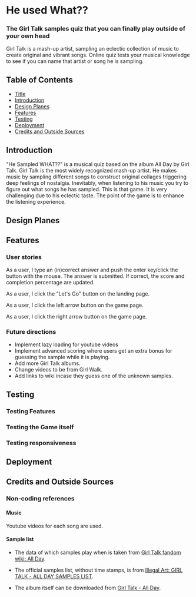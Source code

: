 # He used What?? <a name="title"></a>
### The Girl Talk samples quiz that you can finally play outside of your own head
Girl Talk is a mash-up artist, sampling an eclectic collection of music to create original and vibrant songs. Online quiz tests your musical knowledge to see if you can name that artist or song he is sampling.

## Table of Contents <a name="toc"></a>
- [Title](#title)
- [Introduction](#intro)
- [Design Planes](#planes)
- [Features](#features)
- [Testing](#testing)
- [Deployment](#deployment)
- [Credits and Outside Sources](#credits)

## Introduction <a name="intro"></a>
"He Sampled WHAT??" is a musical quiz based on the album All Day by Girl Talk. Girl Talk is the most widely recognized mash-up artist. He makes music by sampling different songs to construct original collages triggering deep feelings of nostalgia. Inevitably, when listening to his music you try to figure out what songs he has sampled. This is that game. It is very challenging due to his eclectic taste. The point  of the game is to enhance the listening experience.

## Design Planes <a name="planes"></a>

## Features <a name="features"></a>

### User stories
As a user, I type an (in)correct answer and push the enter key/click the button with the mouse. The answer is submitted. If correct, the score and completion percentage are updated.

As a user, I click the "Let's Go" button on the landing page.

As a user, I click the left arrow button on the game page.

As a user, I click the right arrow button on the game page.


### Future directions

- Implement lazy loading for youtube videos
- Implement advanced scoring where users get an extra bonus for guessing the sample while it is playing.
- Add more Girl Talk albums.
- Change videos to be from Girl Walk.
- Add links to wiki incase they guess one of the unknown samples.

## Testing <a name="testing"></a>

### Testing Features

### Testing the Game itself

### Testing responsiveness

## Deployment <a name="deployment"></a>

## Credits and Outside Sources <a name="credits"></a>

### Non-coding references

#### Music
Youtube videos for each song are used.

#### Sample list

- The data of which samples play when is taken from <a href="https://girltalk.fandom.com/wiki/All_Day">Girl Talk fandom wiki: All Day</a>.

- The official samples list, without time stamps, is from <a href="https://illegalart.net/allday/samples.html">Illegal Art: GIRL TALK - ALL DAY SAMPLES LIST</a>.

- The album itself can be downloaded from <a href="https://illegalart.net/allday/">Girl Talk - All Day</a>.
